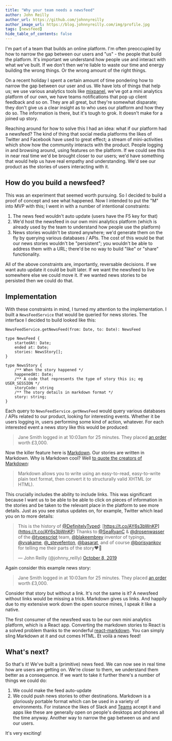 ```yaml
---
title: "Why your team needs a newsfeed"
author: John Reilly
author_url: https://github.com/johnnyreilly
author_image_url: https://blog.johnnyreilly.com/img/profile.jpg
tags: [newsfeed]
hide_table_of_contents: false
---
```

I'm part of a team that builds an online platform. I'm often preoccupied by how to narrow the gap between our users and "us" - the people that build the platform. It's important we understand how people use and interact with what we've built. If we don't then we're liable to waste our time and energy building the wrong things. Or the wrong amount of the right things.

On a recent holiday I spent a certain amount of time pondering how to narrow the gap between our user and us. We have lots of things that help us; we use various analytics tools like [mixpanel](<https://mixpanel.com/>), we've got a mini analytics platform of our own, we have teams notifications that pop up client feedback and so on. They are all great, but they're somewhat disparate; they don't give us a clear insight as to who uses our platform and how they do so. The information is there, but it's tough to grok. It doesn't make for a joined up story.

Reaching around for how to solve this I had an idea: what if our platform had a newsfeed? The kind of thing that social media platforms the likes of Twitter and Facebook have used to great effect; a stream of mini-activities which show how the community interacts with the product. People logging in and browsing around, using features on the platform. If we could see this in near real time we'd be brought closer to our users; we'd have something that would help us have real empathy and understanding. We'd see our product as the stories of users interacting with it.

## How do you build a newsfeed?

This was an experiment that seemed worth pursuing. So I decided to build a proof of concept and see what happened. Now I intended to put the "M" into MVP with this; I went in with a number of intentional constraints:

1. The news feed wouldn't auto update (users have the F5 key for that)
2. We'd host the newsfeed in our own mini analytics platform (which is already used by the team to understand how people use the platform)
3. News stories wouldn't be stored anywhere; we'd generate them on the fly by querying various databases / APIs. The cost of this would be that our news stories wouldn't be "persistent"; you wouldn't be able to address them with a URL; there'd be no way to build "like" or "share" functionality.



All of the above constraints are, importantly, reversable decisions. If we want auto update it could be built later. If we want the newsfeed to live somewhere else we could move it. If we wanted news stories to be persisted then we could do that.

## Implementation

With these constraints in mind, I turned my attention to the implementation. I built a `NewsFeedService` that would be queried for news stories. The interface I decided to build looked like this:

```
NewsFeedService.getNewsFeed(from: Date, to: Date): NewsFeed

type NewsFeed {
    startedAt: Date;
    ended at: Date;
    stories: NewsStory[];
}

type NewsStory {
    /** When the story happened */
    happenedAt: Date;
    /** A code that represents the type of story this is; eg USER_SESSION */
    storyCode: string
    /** The story details in markdown format */
    story: string;
}
```

Each query to `NewsFeedService.getNewsFeed` would query various databases / APIs related to our product, looking for interesting events. Whether it be users logging in, users performing some kind of action, whatever. For each interested event a news story like this would be produced:

> Jane Smith logged in at 10:03am for 25 minutes. They placed [an order](<https://my-glorious-platform.io/orders/janes-order>) worth £3,000.

Now the killer feature here is [Markdown](<https://en.wikipedia.org/wiki/Markdown#:~:text=Markdown%20is%20a%20lightweight%20markup,using%20a%20plain%20text%20editor.>). Our stories are written in Markdown. Why is Markdown cool? Well [to quote the creators of Markdown](<https://web.archive.org/web/20040402182332/http://daringfireball.net/projects/markdown/>):

> Markdown allows you to write using an easy-to-read, easy-to-write plain text format, then convert it to structurally valid XHTML (or HTML).

This crucially includes the ability to include links. This was significant because I want us to be able to be able to click on pieces of information in the stories and be taken to the relevant place in the platform to see more details. Just as you see status updates on, for example, Twitter which lead you on to more details:

 > This is the history of [@DefinitelyTyped](<https://twitter.com/DefinitelyTyped?ref_src=twsrc%5Etfw>): [https://t.co/AY6s3bWnKP](<https://t.co/AY6s3bWnKP>) Thanks to [@SeaRyanC](<https://twitter.com/SeaRyanC?ref_src=twsrc%5Etfw>) & [@drosenwasser](<https://twitter.com/drosenwasser?ref_src=twsrc%5Etfw>) of the [@typescript](<https://twitter.com/typescript?ref_src=twsrc%5Etfw>) team, [@blakeembrey](<https://twitter.com/blakeembrey?ref_src=twsrc%5Etfw>) inventor of typings, [@vvakame](<https://twitter.com/vvakame?ref_src=twsrc%5Etfw>), [@\_stevefenton](<https://twitter.com/_stevefenton?ref_src=twsrc%5Etfw>), [@basarat](<https://twitter.com/basarat?ref_src=twsrc%5Etfw>), and of course [@borisyankov](<https://twitter.com/borisyankov?ref_src=twsrc%5Etfw>) for telling me their parts of the story❤️🌻
> 
> — John Reilly (@johnny\_reilly) [October 8, 2019](<https://twitter.com/johnny_reilly/status/1181542739994976256?ref_src=twsrc%5Etfw>)

<script async="" src="https://platform.twitter.com/widgets.js" charSet="utf-8"></script>

Again consider this example news story:

> Jane Smith logged in at 10:03am for 25 minutes. They placed [an order](<https://my-glorious-platform.io/orders/janes-order>) worth £3,000.

Consider that story but without a link. It's not the same is it? A newsfeed without links would be missing a trick. Markdown gives us links. And happily due to my extensive work down the open source mines, I speak it like a native.

The first consumer of the newsfeed was to be our own mini analytics platform, which is a React app. Converting the markdown stories to React is a solved problem thanks to the wonderful [react-markdown](<https://github.com/rexxars/react-markdown>). You can simply sling Markdown at it and out comes HTML. Et voilà a news feed!

## What's next?

So that's it! We've built a (primitive) news feed. We can now see in real time how are users are getting on. We're closer to them, we understand them better as a consequence. If we want to take it further there's a number of things we could do:

1. We could make the feed auto-update
2. We could push news stories to other destinations. Markdown is a gloriously portable format which can be used in a variety of environments. For instance the likes of Slack and [Teams](<https://blog.johnnyreilly.com/2019/12/automating-teams-notifications-recently.html>) accept it and apps like these are generally open on people's desktops and phones all the time anyway. Another way to narrow the gap between us and and our users.



It's very exciting!


